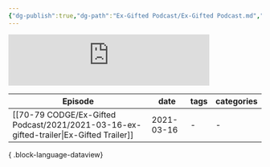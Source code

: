 ```yaml
---
{"dg-publish":true,"dg-path":"Ex-Gifted Podcast/Ex-Gifted Podcast.md","dg-permalink":"podcast","permalink":"/podcast/","created":"","updated":""}
---
```



<iframe src="https://podcasters.spotify.com/pod/show/raineinchaos/embed" height="102px" width="400px" frameborder="0" scrolling="no"></iframe>

| Episode                                                                                   | date       | tags | categories |
| ----------------------------------------------------------------------------------------- | ---------- | ---- | ---------- |
| [[70-79 CODGE/Ex-Gifted Podcast/2021/2021-03-16-ex-gifted-trailer\|Ex-Gifted Trailer]] | 2021-03-16 | \-   | \-         |

{ .block-language-dataview}